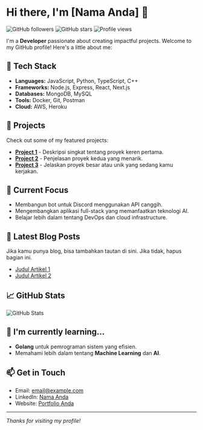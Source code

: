 # Hi there, I'm [Nama Anda] 👋

![GitHub followers](https://img.shields.io/github/followers/username?style=social)
![GitHub stars](https://img.shields.io/github/stars/username?style=social)
![Profile views](https://komarev.com/ghpvc/?username=username)

I'm a **Developer** passionate about creating impactful projects. Welcome to my GitHub profile! Here's a little about me:

## 🔧 Tech Stack

- **Languages:** JavaScript, Python, TypeScript, C++
- **Frameworks:** Node.js, Express, React, Next.js
- **Databases:** MongoDB, MySQL
- **Tools:** Docker, Git, Postman
- **Cloud:** AWS, Heroku

## 🚀 Projects

Check out some of my featured projects:

- [**Project 1**](https://github.com/username/project1) - Deskripsi singkat tentang proyek keren pertama.
- [**Project 2**](https://github.com/username/project2) - Penjelasan proyek kedua yang menarik.
- [**Project 3**](https://github.com/username/project3) - Jelaskan proyek besar atau unik yang sedang kamu kerjakan.

## 🎯 Current Focus

- Membangun bot untuk Discord menggunakan API canggih.
- Mengembangkan aplikasi full-stack yang memanfaatkan teknologi AI.
- Belajar lebih dalam tentang DevOps dan cloud infrastructure.

## 📝 Latest Blog Posts

Jika kamu punya blog, bisa tambahkan tautan di sini. Jika tidak, hapus bagian ini.
- [Judul Artikel 1](https://link-ke-artikel)
- [Judul Artikel 2](https://link-ke-artikel)

## 📈 GitHub Stats

![GitHub Stats](https://github-readme-stats.vercel.app/api?username=username&show_icons=true&theme=radical)

## 🌱 I'm currently learning...

- **Golang** untuk pemrograman sistem yang efisien.
- Memahami lebih dalam tentang **Machine Learning** dan **AI**.

## 📫 Get in Touch

- Email: [email@example.com](mailto:email@example.com)
- LinkedIn: [Nama Anda](https://linkedin.com/in/username)
- Website: [Portfolio Anda](https://websiteanda.com)

---

*Thanks for visiting my profile!*

